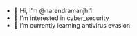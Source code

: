 - 👋 Hi, I’m @narendramanjhi1
- 👀 I’m interested in cyber_security
- 🌱 I’m currently learning antivirus evasion
<!---
narendramanjhi1/narendramanjhi1 is a ✨ special ✨ repository because its `README.md` (this file) appears on your GitHub profile.
You can click the Preview link to take a look at your changes.
--->
